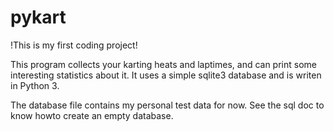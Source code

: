 pykart
======

!This is my first coding project!

This program collects your karting heats and laptimes, and can print some interesting statistics about it. 
It uses a simple sqlite3 database and is writen in Python 3.

The database file contains my personal test data for now. See the sql doc to know howto create an empty database.
